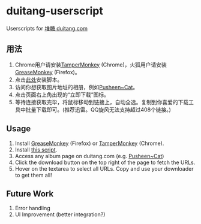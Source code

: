 # duitang-userscript
Userscripts for [堆糖 duitang.com](http://duitang.com)

## 用法
1. Chrome用户请安装[TamperMonkey](https://chrome.google.com/webstore/detail/tampermonkey/dhdgffkkebhmkfjojejmpbldmpobfkfo?hl=en) (Chrome)，火狐用户请安装[GreaseMonkey](https://addons.mozilla.org/en-us/firefox/addon/greasemonkey/) (Firefox)。
2. 点击[此处](https://github.com/kaneorotar/duitang-userscript/raw/master/duitang-album.user.js)安装脚本。
3. 访问你想获取图片地址的相册，例如[Pusheen~Cat](http://www.duitang.com/album/?id=72265518)。
4. 点击页面右上角出现的“立即下载”图标。
5. 等待连接获取完毕，将鼠标移动到链接上，自动全选。复制到你喜爱的下载工具中批量下载即可。(推荐迅雷。QQ旋风无法支持超过408个链接。)

## Usage
1. Install [GreaseMonkey](https://addons.mozilla.org/en-us/firefox/addon/greasemonkey/) (Firefox) or [TamperMonkey](https://chrome.google.com/webstore/detail/tampermonkey/dhdgffkkebhmkfjojejmpbldmpobfkfo?hl=en) (Chrome).
2. Install [this script](https://github.com/kaneorotar/duitang-userscript/raw/master/duitang-album.user.js).
3. Access any album page on duitang.com (e.g. [Pusheen~Cat](http://www.duitang.com/album/?id=72265518))
4. Click the download button on the top right of the page to fetch the URLs.
5. Hover on the textarea to select all URLs. Copy and use your downloader to get them all!

## Future Work
1. Error handling
2. UI Improvement (better integration?)